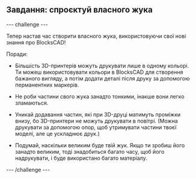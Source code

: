 ## Завдання: спроєктуй власного жука

--- challenge ---

Тепер настав час створити власного жука, використовуючи свої нові знання про BlocksCAD!

Поради:

+ Більшість 3D-принтерів можуть друкувати лише в одному кольорі. Ти можеш використовувати кольори в BlocksCAD для створення бажаного вигляду, а потім додати деталі після друку за допомогою перманентних маркерів.

+ Не роби частини свого жука занадто тонкими, інакше вони легко зламаються.

+ Уникай додавання частин, які при 3D-друці матимуть проміжки внизу, бо 3D-принтери не можуть друкувати в повітрі. (Можна друкувати за допомогою опор, щоб утримувати частини твоєї моделі, але це ускладнює друк.)

+ Подумай, наскільки великим буде твій жук. Якщо ти зробиш його занадто великим, тоді знадобиться багато часу, щоб його надрукувати, і буде використано багато матеріалу.

--- /challenge ---



 




  

